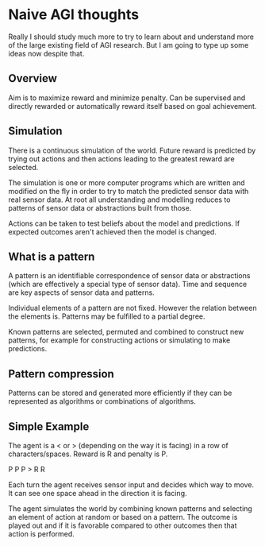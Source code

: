 # Naive AGI thoughts

Really I should study much more to try to learn about
and understand more of the large existing field of AGI
research.  But I am going to type up some ideas now despite 
that.

## Overview

Aim is to maximize reward and minimize penalty.
Can be supervised and directly rewarded or automatically
reward itself based on goal achievement.

## Simulation

There is a continuous simulation of the world.  Future
reward is predicted by trying out actions and then actions 
leading to the greatest reward are selected.

The simulation is one or more computer programs which are
written and modified on the fly in order to try to match the
predicted sensor data with real sensor data.  At root all
understanding and modelling reduces to patterns of sensor data
or abstractions built from those.

Actions can be taken to test beliefs about the model and 
predictions.  If expected outcomes aren't achieved then the
model is changed.

## What is a pattern

A pattern is an identifiable correspondence of sensor data or
abstractions (which are effectively a special type of sensor data).
Time and sequence are key aspects of sensor data and patterns.

Individual elements of a pattern are not fixed.  However the
relation between the elements is.  Patterns may be fulfilled to
a partial degree.  

Known patterns are selected, permuted and combined to construct 
new patterns, for example for constructing actions or 
simulating to make predictions.

## Pattern compression

Patterns can be stored and generated more efficiently if
they can be represented as algorithms or combinations
of algorithms.

## Simple Example

The agent is a < or > (depending on the way 
it is facing) in a row of characters/spaces.
Reward is R and penalty is P.

P  P  P  >  R R

Each turn the agent receives sensor input and decides
which way to move. It can see one space ahead in the 
direction it is facing.

The agent simulates the world by combining known patterns and
selecting an element of action at random or based on a pattern.
The outcome is played out and if it is favorable compared to
other outcomes then that action is performed.


